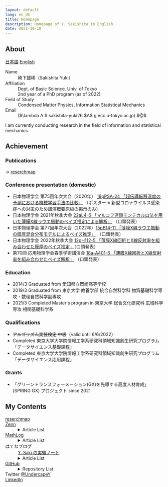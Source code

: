```yaml
---
layout: default
lang: en_US
title: Homepage
description: Homepage of Y. Sakishita in English
date: 2021-10-18
---
```


## About

[日本語](./index) [English](./index_en)

<dl>
<dt>Name</dt>
<dd>崎下雄稀（Sakishita Yuki）</dd>
<dt>Affiliation</dt>
<dd>Dept. of Basic Science, Univ. of Tokyo<br>
2nd year of a PhD program (as of 2022)</dd>
<dt>Field of Study</dt>
<dd>Condensed Matter Physics, Information Statistical Mechanics</dd>
<dt>Email</dt>
<dd> ($\lambda A.$ sakishita-yuki26 $A$ g.ecc.u-tokyo.ac.jp) $@$ </dd>
</dl>

I am currently conducting research in the field of information and statistical mechanics.

## Achievement

### Publications

→ <a href="https://researchmap.jp/yuki_sakishita">reserchmap</a>

### Conference presentation (domestic)

- 日本物理学会 第75回年次大会（2020年）  [18pPSA-24 「超伝導転移温度の予測における機械学習手法の比較」](https://w4.gakkai-web.net/jps_search/2020sp/data/html/program06.html#j18pPSA:~:text=%E8%B6%85%E4%BC%9D%E5%B0%8E%E8%BB%A2%E7%A7%BB%E6%B8%A9%E5%BA%A6%E3%81%AE%E4%BA%88%E6%B8%AC%E3%81%AB%E3%81%8A%E3%81%91%E3%82%8B%E6%A9%9F%E6%A2%B0%E5%AD%A6%E7%BF%92%E6%89%8B%E6%B3%95%E3%81%AE%E6%AF%94%E8%BC%83) （ポスター ※ 新型コロナウイルス感染症への対策のため講演概要原稿の掲示のみ）
- 日本物理学会 2021年秋季大会  [22aL4-6 「マルコフ連鎖モンテカルロ法を用いた薄膜X線ラウエ振動のベイズ推定による解析」](https://w4.gakkai-web.net/jps_search/2021au/data/html/program11.html#:~:text=%E3%83%9E%E3%83%AB%E3%82%B3%E3%83%95%E9%80%A3%E9%8E%96%E3%83%A2%E3%83%B3%E3%83%86%E3%82%AB%E3%83%AB%E3%83%AD%E6%B3%95%E3%82%92%E7%94%A8%E3%81%84%E3%81%9F%E8%96%84%E8%86%9CX%E7%B7%9A%E3%83%A9%E3%82%A6%E3%82%A8%E6%8C%AF%E5%8B%95%E3%81%AE%E3%83%99%E3%82%A4%E3%82%BA%E6%8E%A8%E5%AE%9A%E3%81%AB%E3%82%88%E3%82%8B%E8%A7%A3%E6%9E%90) （口頭発表）
- 日本物理学会 第77回年次大会（2022年）[15pB14-11 「薄膜X線ラウエ振動の膜厚混合分布モデルによるベイズ推定」](https://onsite.gakkai-web.net/jps/jps_search/2022sp/data2/html/program11.html#:~:text=%E8%96%84%E8%86%9CX%E7%B7%9A%E3%83%A9%E3%82%A6%E3%82%A8%E6%8C%AF%E5%8B%95%E3%81%AE%E8%86%9C%E5%8E%9A%E6%B7%B7%E5%90%88%E5%88%86%E5%B8%83%E3%83%A2%E3%83%87%E3%83%AB%E3%81%AB%E3%82%88%E3%82%8B%E3%83%99%E3%82%A4%E3%82%BA%E6%8E%A8%E5%AE%9A) （口頭発表）
- 日本物理学会 2022年秋季大会  [12pH112-5 「薄膜X線回折とX線反射率を組み合わせた膜厚のベイズ推定」](https://onsite.gakkai-web.net/jps/jps_search/2022au/data2/html/program11.html#j12pH112:~:text=%E8%96%84%E8%86%9CX%E7%B7%9A%E5%9B%9E%E6%8A%98%E3%81%A8X%E7%B7%9A%E5%8F%8D%E5%B0%84%E7%8E%87%E3%82%92%E7%B5%84%E3%81%BF%E5%90%88%E3%82%8F%E3%81%9B%E3%81%9F%E8%86%9C%E5%8E%9A%E3%81%AE%E3%83%99%E3%82%A4%E3%82%BA%E6%8E%A8%E5%AE%9A)（口頭発表）
- 第70回 応用物理学会春季学術講演会 [18a-A401-6 「薄膜X線回折とX線反射率を組み合わせたベイズ解析」](https://confit.atlas.jp/guide/event/jsap2023s/subject/18a-A401-6/advanced) （口頭発表）

### Education

- 2014/3 Graduated from 愛知県立岡崎高等学校
- 2019/3 Graduated from 東京大学 教養学部 統合自然科学科 物質基礎科学専攻・数理自然科学副専攻
- 2021/3 Completed Master's program in 東京大学 総合文化研究科 広域科学専攻 相関基礎科学系

### Qualifications

- ~~アルゴリズム実技検定 中級~~（valid until 6/6/2022）
- Completed 東京大学大学院情報工学系研究科領域知識創生研究プログラム「データサイエンス基礎課程」
- Completed 東京大学大学院情報工学系研究科領域知識創生研究プログラム「データサイエンス応用課程」

### Grants

- 「グリーントランスフォーメーション(GX)を先導する高度人材育成」(SPRING GX) プロジェクト since 2021

## My Contents

<dl>
<dt><a href="https://researchmap.jp/yuki_sakishita">reserchmap</a></dt>
<dt><a href="https://zenn.dev/ysaki51">Zenn</a></dt>
<dd>
<details>
<summary>Article List</summary>
<div>
<ul>
<li><a href="https://zenn.dev/ysaki51/articles/45d180e3755410">C#におけるベクトル的データ構造のパフォーマンス比較①</a></li>
<li><a href="https://zenn.dev/ysaki51/articles/47122564898e5d">C#におけるベクトル的データ構造のパフォーマンス比較②</a></li>
</ul>
</div>
</details>
</dd>
<dt><a href="https://mathlog.info/users/2173/articles">MathLog</a></dt>
<dd>
<details>
<summary>Article List</summary>
<div>
<ul>
<li><a href="https://mathlog.info/articles/2644">傾きを共有して切片が異なるデータ列の線形回帰</a></li>
<li><a href="https://mathlog.info/articles/2936">相関係数と線形回帰の関係</a></li>
<li><a href="https://mathlog.info/articles/3146">2点の最短経路が直線であることを変分法で示す</a></li>
</ul>
</div>
</details>
</dd>
<dt>はてなブログ</dt>
<dd><a href="https://undercapey.hatenablog.com/">Y. Saki の実験ノート</a></dd>
<dd>
<details>
<summary>Article List</summary>
<div>
<ul>
<li><a
href="https://undercapey.hatenablog.com/entry/2022/08/22/154815">2重の三角関数の級数展開とBessel関数とJosephson効果</a>
</li>
</ul>
</div>
</details>
</dd>
<dt><a href="https://github.com/Y-Saki26">GitHub</a></dt>
<dd>
<details>
<summary>Repository List</summary>
<div>
<ul>
<li><a href="https://github.com/Y-Saki26/pages">pages</a><br>
This Website</li>
<li><a href="https://github.com/Y-Saki26/memorandum">memorandum</a><br>
Code collection for memorandum
<ul>
<li><a href="https://github.com/Y-Saki26/memorandum/tree/main/SimpleNeuralNet-hands-on"
title="SimpleNeuralNet-hands-onn">SimpleNeuralNet-hands-on</a><br>
Memorandum on Building, Training, and Validating Neural Networks with PyTorch Using skorch, a skleran-like API Wrapper</li>
</ul>
</li>
<li><a href="https://github.com/Y-Saki26/benchmarks">benchmarks</a><br>
Benchmark Collection
<ul>
<li><a href="https://github.com/Y-Saki26/benchmarks/tree/main/Benchmark/Vectors"
title="Vectors">Vectors</a><br>
Comparison of vectorial operations on several elements in C#<br>
See <a href="https://zenn.dev/ysaki51/articles/45d180e3755410">Articles in Zenn</a>.
</li>
</ul>
</li>
<li><a href="https://github.com/Y-Saki26/remcmc">remcmc</a><br>
Replica exchange MCMC calculation (WIP)</li>
</ul>
</div>
</details>
</dd>
<dt>Twitter <a href="https://twitter.com/UndercapeY">@UndercapeY</a></dt>
<dt><a href="https://www.linkedin.com/in/yuki-sakishita">LinkedIn</a></dt>
</dl>

